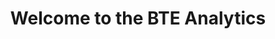 ---
layout: blog
title: "Welcome to the BTE Analytics"
permalink: /blog/
hide: true
excluded: true
feature-img: "assets/img/blog-img/mlb.webp"
thumbnail: "assets/img/blog-img/mlb.webp"
icon: "fa-archive"
comments: false
---